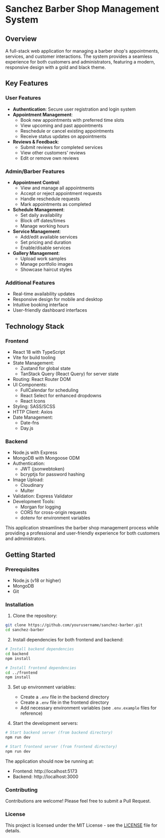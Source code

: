 # Sanchez Barber Shop Management System

## Overview

A full-stack web application for managing a barber shop's appointments, services, and customer interactions. The system provides a seamless experience for both customers and administrators, featuring a modern, responsive design with a gold and black theme.

## Key Features

### User Features

- **Authentication**: Secure user registration and login system
- **Appointment Management**:
  - Book new appointments with preferred time slots
  - View upcoming and past appointments
  - Reschedule or cancel existing appointments
  - Receive status updates on appointments
- **Reviews & Feedback**:
  - Submit reviews for completed services
  - View other customers' reviews
  - Edit or remove own reviews

### Admin/Barber Features

- **Appointment Control**:
  - View and manage all appointments
  - Accept or reject appointment requests
  - Handle reschedule requests
  - Mark appointments as completed
- **Schedule Management**:
  - Set daily availability
  - Block off dates/times
  - Manage working hours
- **Service Management**:
  - Add/edit available services
  - Set pricing and duration
  - Enable/disable services
- **Gallery Management**:
  - Upload work samples
  - Manage portfolio images
  - Showcase haircut styles

### Additional Features

- Real-time availability updates
- Responsive design for mobile and desktop
- Intuitive booking interface
- User-friendly dashboard interfaces

## Technology Stack

### Frontend

- React 18 with TypeScript
- Vite for build tooling
- State Management:
  - Zustand for global state
  - TanStack Query (React Query) for server state
- Routing: React Router DOM
- UI Components:
  - FullCalendar for scheduling
  - React Select for enhanced dropdowns
  - React Icons
- Styling: SASS/SCSS
- HTTP Client: Axios
- Date Management:
  - Date-fns
  - Day.js

### Backend

- Node.js with Express
- MongoDB with Mongoose ODM
- Authentication:
  - JWT (jsonwebtoken)
  - bcryptjs for password hashing
- Image Upload:
  - Cloudinary
  - Multer
- Validation: Express Validator
- Development Tools:
  - Morgan for logging
  - CORS for cross-origin requests
  - dotenv for environment variables

This application streamlines the barber shop management process while providing a professional and user-friendly experience for both customers and administrators.

## Getting Started

### Prerequisites

- Node.js (v18 or higher)
- MongoDB
- Git

### Installation

1. Clone the repository:

```bash
git clone https://github.com/yourusername/sanchez-barber.git
cd sanchez-barber
```

2. Install dependencies for both frontend and backend:

```bash
# Install backend dependencies
cd backend
npm install

# Install frontend dependencies
cd ../frontend
npm install
```

3. Set up environment variables:

   - Create a `.env` file in the backend directory
   - Create a `.env` file in the frontend directory
   - Add necessary environment variables (see `.env.example` files for reference)

4. Start the development servers:

```bash
# Start backend server (from backend directory)
npm run dev

# Start frontend server (from frontend directory)
npm run dev
```

The application should now be running at:

- Frontend: http://localhost:5173
- Backend: http://localhost:3000

### Contributing

Contributions are welcome! Please feel free to submit a Pull Request.

### License

This project is licensed under the MIT License - see the [LICENSE](LICENSE) file for details.
